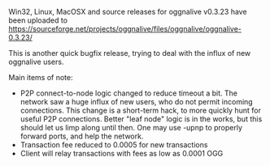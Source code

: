 Win32, Linux, MacOSX and source releases for oggnalive v0.3.23 have been uploaded to
https://sourceforge.net/projects/oggnalive/files/oggnalive/oggnalive-0.3.23/

This is another quick bugfix release, trying to deal with the influx of new oggnalive users.

Main items of note:

* P2P connect-to-node logic changed to reduce timeout a bit.  The network saw a huge influx of new users, who do not permit incoming connections.  This change is a short-term hack, to more quickly hunt for useful P2P connections.  Better "leaf node" logic is in the works, but this should let us limp along until then.  One may use -upnp to properly forward ports, and help the network.
* Transaction fee reduced to 0.0005 for new transactions
* Client will relay transactions with fees as low as 0.0001 OGG
